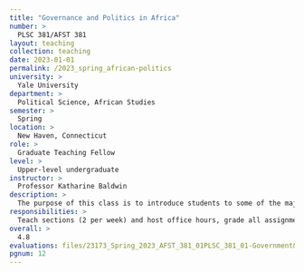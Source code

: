 ```yaml
---
title: "Governance and Politics in Africa"
number: >
  PLSC 381/AFST 381
layout: teaching
collection: teaching
date: 2023-01-01
permalink: /2023_spring_african-politics
university: >
  Yale University
department: >
  Political Science, African Studies
semester: >
  Spring
location: >
  New Haven, Connecticut
role: >
  Graduate Teaching Fellow
level: >
  Upper-level undergraduate
instructor: >
  Professor Katharine Baldwin
description: >
  The purpose of this class is to introduce students to some of the major questions in the study of African politics. Throughout the course of the semester, we will engage with the following questions: How do pre-colonial and colonial institutions shape current politics? What explains the political institutions and development strategies that were adopted after independence? Have competitive elections led to accountable governments? Why have some African governments experienced civil war and how can civil conflict be resolved? How much influence do international actors and China in particular have in Africa? The focus of the course is on countries in sub-Saharan Africa. The course provides a broad overview of diverse topics and countries, emphasizing breadth. The assignments provide an opportunity for students to add depth to their knowledge of particular countries of their choosing. In addition to giving students the opportunity to learn more about politics in contemporary sub-Saharan Africa, the course will provide students with experience testing social scientific theories against empirical evidence, conducting original research using primary and secondary sources, and writing succinct research reports. Students will analyze issues of both academic and policy importance.
responsibilities: >
  Teach sections (2 per week) and host office hours, grade all assignments and exams, answer student questions. 
overall: >
  4.8
evaluations: files/23173_Spring_2023_AFST_381_01PLSC_381_01-Government&_Politics_in_Africa.pdf#page=12
pgnum: 12
---
```


